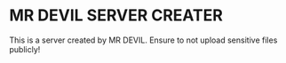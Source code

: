 # MR DEVIL SERVER CREATER
This is a server created by MR DEVIL.
Ensure to not upload sensitive files publicly!